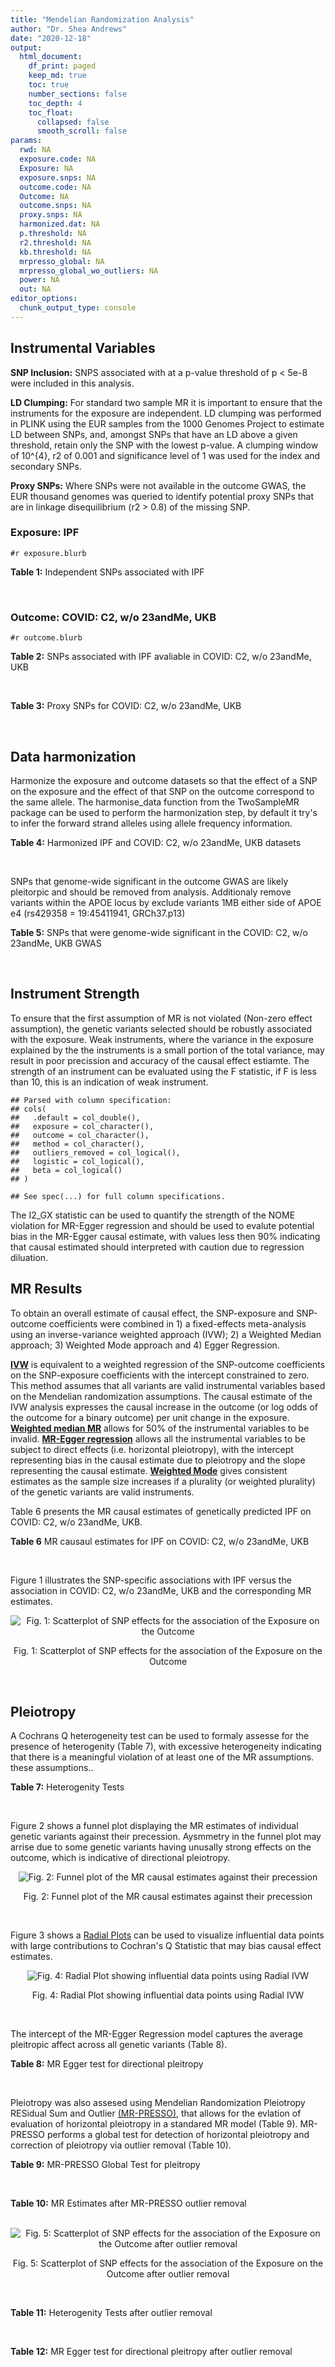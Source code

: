 ```yaml
---
title: "Mendelian Randomization Analysis"
author: "Dr. Shea Andrews"
date: "2020-12-18"
output:
  html_document:
    df_print: paged
    keep_md: true
    toc: true
    number_sections: false
    toc_depth: 4
    toc_float:
      collapsed: false
      smooth_scroll: false
params:
  rwd: NA
  exposure.code: NA
  Exposure: NA
  exposure.snps: NA
  outcome.code: NA
  Outcome: NA
  outcome.snps: NA
  proxy.snps: NA
  harmonized.dat: NA
  p.threshold: NA
  r2.threshold: NA
  kb.threshold: NA
  mrpresso_global: NA
  mrpresso_global_wo_outliers: NA
  power: NA
  out: NA
editor_options:
  chunk_output_type: console
---
```







## Instrumental Variables
**SNP Inclusion:** SNPS associated with at a p-value threshold of p < 5e-8 were included in this analysis.
<br>

**LD Clumping:** For standard two sample MR it is important to ensure that the instruments for the exposure are independent. LD clumping was performed in PLINK using the EUR samples from the 1000 Genomes Project to estimate LD between SNPs, and, amongst SNPs that have an LD above a given threshold, retain only the SNP with the lowest p-value. A clumping window of 10^{4}, r2 of 0.001 and significance level of 1 was used for the index and secondary SNPs.
<br>

**Proxy SNPs:** Where SNPs were not available in the outcome GWAS, the EUR thousand genomes was queried to identify potential proxy SNPs that are in linkage disequilibrium (r2 > 0.8) of the missing SNP.
<br>

### Exposure: IPF
`#r exposure.blurb`
<br>

**Table 1:** Independent SNPs associated with IPF
<div data-pagedtable="false">
  <script data-pagedtable-source type="application/json">
{"columns":[{"label":["SNP"],"name":[1],"type":["chr"],"align":["left"]},{"label":["CHROM"],"name":[2],"type":["dbl"],"align":["right"]},{"label":["POS"],"name":[3],"type":["dbl"],"align":["right"]},{"label":["REF"],"name":[4],"type":["chr"],"align":["left"]},{"label":["ALT"],"name":[5],"type":["chr"],"align":["left"]},{"label":["AF"],"name":[6],"type":["dbl"],"align":["right"]},{"label":["BETA"],"name":[7],"type":["dbl"],"align":["right"]},{"label":["SE"],"name":[8],"type":["dbl"],"align":["right"]},{"label":["Z"],"name":[9],"type":["dbl"],"align":["right"]},{"label":["P"],"name":[10],"type":["dbl"],"align":["right"]},{"label":["N"],"name":[11],"type":["dbl"],"align":["right"]},{"label":["TRAIT"],"name":[12],"type":["chr"],"align":["left"]}],"data":[{"1":"rs78238620","2":"3","3":"44902386","4":"T","5":"A","6":"0.053459","7":"0.4593835","8":"0.07390969","9":"6.215471","10":"5.117086e-10","11":"11259","12":"Idiopathic_Pulmonary_Fibrosis"},{"1":"rs12696304","2":"3","3":"169481271","4":"C","5":"G","6":"0.278854","7":"0.2668156","8":"0.03717319","9":"7.177635","10":"7.092778e-13","11":"11259","12":"Idiopathic_Pulmonary_Fibrosis"},{"1":"rs2013701","2":"4","3":"89885086","4":"G","5":"T","6":"0.487438","7":"-0.2424697","8":"0.03330002","9":"-7.281368","10":"3.304528e-13","11":"11259","12":"Idiopathic_Pulmonary_Fibrosis"},{"1":"rs7725218","2":"5","3":"1282414","4":"G","5":"A","6":"0.323107","7":"-0.3293240","8":"0.03544862","9":"-9.290180","10":"1.540283e-20","11":"11259","12":"Idiopathic_Pulmonary_Fibrosis"},{"1":"rs2076295","2":"6","3":"7563232","4":"T","5":"G","6":"0.468835","7":"0.3799705","8":"0.03322854","9":"11.435066","10":"2.793256e-30","11":"11259","12":"Idiopathic_Pulmonary_Fibrosis"},{"1":"rs12699415","2":"7","3":"1909479","4":"A","5":"G","6":"0.580176","7":"-0.2440172","8":"0.03400225","9":"-7.176502","10":"7.151760e-13","11":"11259","12":"Idiopathic_Pulmonary_Fibrosis"},{"1":"rs2897075","2":"7","3":"99630342","4":"C","5":"T","6":"0.391410","7":"0.2585521","8":"0.03404714","9":"7.593945","10":"3.103096e-14","11":"11259","12":"Idiopathic_Pulmonary_Fibrosis"},{"1":"rs28513081","2":"8","3":"120934126","4":"A","5":"G","6":"0.427310","7":"-0.2034907","8":"0.03346963","9":"-6.079862","10":"1.202864e-09","11":"11259","12":"Idiopathic_Pulmonary_Fibrosis"},{"1":"rs35705950","2":"11","3":"1241221","4":"G","5":"T","6":"0.140904","7":"1.5773608","8":"0.05180105","9":"30.450365","10":"1.184630e-203","11":"11259","12":"Idiopathic_Pulmonary_Fibrosis"},{"1":"rs9577395","2":"13","3":"113534984","4":"C","5":"G","6":"0.207732","7":"-0.2642992","8":"0.04115030","9":"-6.422778","10":"1.338099e-10","11":"11259","12":"Idiopathic_Pulmonary_Fibrosis"},{"1":"rs59424629","2":"15","3":"40720542","4":"G","5":"T","6":"0.538260","7":"0.2678313","8":"0.03320740","9":"8.065411","10":"7.298965e-16","11":"11259","12":"Idiopathic_Pulmonary_Fibrosis"},{"1":"rs62023891","2":"15","3":"86097216","4":"G","5":"A","6":"0.300615","7":"0.2356498","8":"0.03664299","9":"6.430965","10":"1.267962e-10","11":"11259","12":"Idiopathic_Pulmonary_Fibrosis"},{"1":"rs17652520","2":"17","3":"44098967","4":"G","5":"A","6":"0.214766","7":"-0.3286135","8":"0.04066747","9":"-8.080502","10":"6.450078e-16","11":"11259","12":"Idiopathic_Pulmonary_Fibrosis"},{"1":"rs12610495","2":"19","3":"4717672","4":"A","5":"G","6":"0.305555","7":"0.2722340","8":"0.03899250","9":"6.981701","10":"2.916276e-12","11":"11259","12":"Idiopathic_Pulmonary_Fibrosis"},{"1":"rs41308092","2":"20","3":"62324391","4":"G","5":"A","6":"0.019674","7":"0.7503587","8":"0.12196998","9":"6.151995","10":"7.651443e-10","11":"11259","12":"Idiopathic_Pulmonary_Fibrosis"}],"options":{"columns":{"min":{},"max":[10]},"rows":{"min":[10],"max":[10]},"pages":{}}}
  </script>
</div>
<br>

### Outcome: COVID: C2, w/o 23andMe, UKB
`#r outcome.blurb`
<br>

**Table 2:** SNPs associated with IPF avaliable in COVID: C2, w/o 23andMe, UKB
<div data-pagedtable="false">
  <script data-pagedtable-source type="application/json">
{"columns":[{"label":["SNP"],"name":[1],"type":["chr"],"align":["left"]},{"label":["CHROM"],"name":[2],"type":["dbl"],"align":["right"]},{"label":["POS"],"name":[3],"type":["dbl"],"align":["right"]},{"label":["REF"],"name":[4],"type":["chr"],"align":["left"]},{"label":["ALT"],"name":[5],"type":["chr"],"align":["left"]},{"label":["AF"],"name":[6],"type":["dbl"],"align":["right"]},{"label":["BETA"],"name":[7],"type":["dbl"],"align":["right"]},{"label":["SE"],"name":[8],"type":["dbl"],"align":["right"]},{"label":["Z"],"name":[9],"type":["dbl"],"align":["right"]},{"label":["P"],"name":[10],"type":["dbl"],"align":["right"]},{"label":["N"],"name":[11],"type":["dbl"],"align":["right"]},{"label":["TRAIT"],"name":[12],"type":["chr"],"align":["left"]}],"data":[{"1":"rs78238620","2":"3","3":"44902386","4":"T","5":"A","6":"0.06270","7":"-0.01702800","8":"0.034537","9":"-0.49303645","10":"0.622000","11":"927103","12":"covid_vs._population__eur_w/o_23andMe__ukbb"},{"1":"rs12696304","2":"3","3":"169481271","4":"C","5":"G","6":"0.26480","7":"0.00657290","8":"0.017324","9":"0.37941007","10":"0.704400","11":"927103","12":"covid_vs._population__eur_w/o_23andMe__ukbb"},{"1":"rs2013701","2":"4","3":"89885086","4":"G","5":"T","6":"0.52750","7":"0.00368640","8":"0.015360","9":"0.24000000","10":"0.810300","11":"926439","12":"covid_vs._population__eur_w/o_23andMe__ukbb"},{"1":"rs7725218","2":"5","3":"1282414","4":"G","5":"A","6":"0.35340","7":"0.00046875","8":"0.016012","9":"0.02927492","10":"0.976600","11":"926803","12":"covid_vs._population__eur_w/o_23andMe__ukbb"},{"1":"rs2076295","2":"6","3":"7563232","4":"T","5":"G","6":"0.43680","7":"0.01800900","8":"0.018035","9":"0.99855836","10":"0.318000","11":"907627","12":"covid_vs._population__eur_w/o_23andMe__ukbb"},{"1":"rs12699415","2":"7","3":"1909479","4":"A","5":"G","6":"0.57680","7":"-0.04977000","8":"0.015614","9":"-3.18752402","10":"0.001435","11":"927103","12":"covid_vs._population__eur_w/o_23andMe__ukbb"},{"1":"rs2897075","2":"7","3":"99630342","4":"C","5":"T","6":"0.37990","7":"0.04960300","8":"0.017123","9":"2.89686387","10":"0.003769","11":"917019","12":"covid_vs._population__eur_w/o_23andMe__ukbb"},{"1":"rs28513081","2":"8","3":"120934126","4":"A","5":"G","6":"0.47300","7":"-0.02211500","8":"0.016615","9":"-1.33102618","10":"0.183200","11":"916747","12":"covid_vs._population__eur_w/o_23andMe__ukbb"},{"1":"rs35705950","2":"11","3":"1241221","4":"G","5":"T","6":"0.11810","7":"-0.05497300","8":"0.028390","9":"-1.93635083","10":"0.052830","11":"641591","12":"covid_vs._population__eur_w/o_23andMe__ukbb"},{"1":"rs9577395","2":"13","3":"113534984","4":"C","5":"G","6":"0.22870","7":"0.02419900","8":"0.018638","9":"1.29836892","10":"0.194200","11":"926803","12":"covid_vs._population__eur_w/o_23andMe__ukbb"},{"1":"rs59424629","2":"15","3":"40720542","4":"G","5":"T","6":"0.55350","7":"0.01529500","8":"0.015267","9":"1.00183402","10":"0.316400","11":"927103","12":"covid_vs._population__eur_w/o_23andMe__ukbb"},{"1":"rs62023891","2":"15","3":"86097216","4":"G","5":"A","6":"0.29820","7":"-0.00453250","8":"0.017054","9":"-0.26577343","10":"0.790400","11":"926803","12":"covid_vs._population__eur_w/o_23andMe__ukbb"},{"1":"rs17652520","2":"17","3":"44098967","4":"G","5":"A","6":"0.17100","7":"-0.04229400","8":"0.020271","9":"-2.08642889","10":"0.036940","11":"917047","12":"covid_vs._population__eur_w/o_23andMe__ukbb"},{"1":"rs12610495","2":"19","3":"4717672","4":"A","5":"G","6":"0.31400","7":"0.06217600","8":"0.019906","9":"3.12348036","10":"0.001788","11":"902230","12":"covid_vs._population__eur_w/o_23andMe__ukbb"},{"1":"rs41308092","2":"20","3":"62324391","4":"G","5":"A","6":"0.03702","7":"-0.02932100","8":"0.058097","9":"-0.50469043","10":"0.613800","11":"919221","12":"covid_vs._population__eur_w/o_23andMe__ukbb"}],"options":{"columns":{"min":{},"max":[10]},"rows":{"min":[10],"max":[10]},"pages":{}}}
  </script>
</div>
<br>

**Table 3:** Proxy SNPs for COVID: C2, w/o 23andMe, UKB
<div data-pagedtable="false">
  <script data-pagedtable-source type="application/json">
{"columns":[{"label":["proxy.outcome"],"name":[1],"type":["lgl"],"align":["right"]},{"label":["target_snp"],"name":[2],"type":["lgl"],"align":["right"]},{"label":["proxy_snp"],"name":[3],"type":["lgl"],"align":["right"]},{"label":["ld.r2"],"name":[4],"type":["lgl"],"align":["right"]},{"label":["Dprime"],"name":[5],"type":["lgl"],"align":["right"]},{"label":["ref.proxy"],"name":[6],"type":["lgl"],"align":["right"]},{"label":["alt.proxy"],"name":[7],"type":["lgl"],"align":["right"]},{"label":["CHROM"],"name":[8],"type":["lgl"],"align":["right"]},{"label":["POS"],"name":[9],"type":["lgl"],"align":["right"]},{"label":["ALT.proxy"],"name":[10],"type":["lgl"],"align":["right"]},{"label":["REF.proxy"],"name":[11],"type":["lgl"],"align":["right"]},{"label":["AF"],"name":[12],"type":["lgl"],"align":["right"]},{"label":["BETA"],"name":[13],"type":["lgl"],"align":["right"]},{"label":["SE"],"name":[14],"type":["lgl"],"align":["right"]},{"label":["P"],"name":[15],"type":["lgl"],"align":["right"]},{"label":["N"],"name":[16],"type":["lgl"],"align":["right"]},{"label":["ref"],"name":[17],"type":["lgl"],"align":["right"]},{"label":["alt"],"name":[18],"type":["lgl"],"align":["right"]},{"label":["ALT"],"name":[19],"type":["lgl"],"align":["right"]},{"label":["REF"],"name":[20],"type":["lgl"],"align":["right"]},{"label":["PHASE"],"name":[21],"type":["lgl"],"align":["right"]}],"data":[{"1":"NA","2":"NA","3":"NA","4":"NA","5":"NA","6":"NA","7":"NA","8":"NA","9":"NA","10":"NA","11":"NA","12":"NA","13":"NA","14":"NA","15":"NA","16":"NA","17":"NA","18":"NA","19":"NA","20":"NA","21":"NA"}],"options":{"columns":{"min":{},"max":[10]},"rows":{"min":[10],"max":[10]},"pages":{}}}
  </script>
</div>
<br>

## Data harmonization
Harmonize the exposure and outcome datasets so that the effect of a SNP on the exposure and the effect of that SNP on the outcome correspond to the same allele. The harmonise_data function from the TwoSampleMR package can be used to perform the harmonization step, by default it try's to infer the forward strand alleles using allele frequency information.
<br>

**Table 4:** Harmonized IPF and COVID: C2, w/o 23andMe, UKB datasets
<div data-pagedtable="false">
  <script data-pagedtable-source type="application/json">
{"columns":[{"label":["SNP"],"name":[1],"type":["chr"],"align":["left"]},{"label":["effect_allele.exposure"],"name":[2],"type":["chr"],"align":["left"]},{"label":["other_allele.exposure"],"name":[3],"type":["chr"],"align":["left"]},{"label":["effect_allele.outcome"],"name":[4],"type":["chr"],"align":["left"]},{"label":["other_allele.outcome"],"name":[5],"type":["chr"],"align":["left"]},{"label":["beta.exposure"],"name":[6],"type":["dbl"],"align":["right"]},{"label":["beta.outcome"],"name":[7],"type":["dbl"],"align":["right"]},{"label":["eaf.exposure"],"name":[8],"type":["dbl"],"align":["right"]},{"label":["eaf.outcome"],"name":[9],"type":["dbl"],"align":["right"]},{"label":["remove"],"name":[10],"type":["lgl"],"align":["right"]},{"label":["palindromic"],"name":[11],"type":["lgl"],"align":["right"]},{"label":["ambiguous"],"name":[12],"type":["lgl"],"align":["right"]},{"label":["id.outcome"],"name":[13],"type":["chr"],"align":["left"]},{"label":["chr.outcome"],"name":[14],"type":["dbl"],"align":["right"]},{"label":["pos.outcome"],"name":[15],"type":["dbl"],"align":["right"]},{"label":["se.outcome"],"name":[16],"type":["dbl"],"align":["right"]},{"label":["z.outcome"],"name":[17],"type":["dbl"],"align":["right"]},{"label":["pval.outcome"],"name":[18],"type":["dbl"],"align":["right"]},{"label":["samplesize.outcome"],"name":[19],"type":["dbl"],"align":["right"]},{"label":["outcome"],"name":[20],"type":["chr"],"align":["left"]},{"label":["mr_keep.outcome"],"name":[21],"type":["lgl"],"align":["right"]},{"label":["pval_origin.outcome"],"name":[22],"type":["chr"],"align":["left"]},{"label":["chr.exposure"],"name":[23],"type":["dbl"],"align":["right"]},{"label":["pos.exposure"],"name":[24],"type":["dbl"],"align":["right"]},{"label":["se.exposure"],"name":[25],"type":["dbl"],"align":["right"]},{"label":["z.exposure"],"name":[26],"type":["dbl"],"align":["right"]},{"label":["pval.exposure"],"name":[27],"type":["dbl"],"align":["right"]},{"label":["samplesize.exposure"],"name":[28],"type":["dbl"],"align":["right"]},{"label":["exposure"],"name":[29],"type":["chr"],"align":["left"]},{"label":["mr_keep.exposure"],"name":[30],"type":["lgl"],"align":["right"]},{"label":["pval_origin.exposure"],"name":[31],"type":["chr"],"align":["left"]},{"label":["id.exposure"],"name":[32],"type":["chr"],"align":["left"]},{"label":["action"],"name":[33],"type":["dbl"],"align":["right"]},{"label":["mr_keep"],"name":[34],"type":["lgl"],"align":["right"]},{"label":["pt"],"name":[35],"type":["dbl"],"align":["right"]},{"label":["pleitropy_keep"],"name":[36],"type":["lgl"],"align":["right"]},{"label":["mrpresso_RSSobs"],"name":[37],"type":["dbl"],"align":["right"]},{"label":["mrpresso_pval"],"name":[38],"type":["dbl"],"align":["right"]},{"label":["mrpresso_keep"],"name":[39],"type":["lgl"],"align":["right"]}],"data":[{"1":"rs12610495","2":"G","3":"A","4":"G","5":"A","6":"0.2722340","7":"0.06217600","8":"0.305555","9":"0.31400","10":"FALSE","11":"FALSE","12":"FALSE","13":"cppLwz","14":"19","15":"4717672","16":"0.019906","17":"3.12348036","18":"0.001788","19":"902230","20":"covidhgi2020anaC2v4eurwoukbb","21":"TRUE","22":"reported","23":"19","24":"4717672","25":"0.03899250","26":"6.981701","27":"2.916276e-12","28":"11259","29":"Allen2020ipf","30":"TRUE","31":"reported","32":"0FAhja","33":"2","34":"TRUE","35":"5e-08","36":"TRUE","37":"3.650981e-03","38":"0.0435","39":"FALSE"},{"1":"rs12696304","2":"G","3":"C","4":"G","5":"C","6":"0.2668156","7":"0.00657290","8":"0.278854","9":"0.26480","10":"FALSE","11":"TRUE","12":"FALSE","13":"cppLwz","14":"3","15":"169481271","16":"0.017324","17":"0.37941007","18":"0.704400","19":"927103","20":"covidhgi2020anaC2v4eurwoukbb","21":"TRUE","22":"reported","23":"3","24":"169481271","25":"0.03717319","26":"7.177635","27":"7.092778e-13","28":"11259","29":"Allen2020ipf","30":"TRUE","31":"reported","32":"0FAhja","33":"2","34":"TRUE","35":"5e-08","36":"TRUE","37":"1.078765e-05","38":"1.0000","39":"TRUE"},{"1":"rs12699415","2":"G","3":"A","4":"G","5":"A","6":"-0.2440172","7":"-0.04977000","8":"0.580176","9":"0.57680","10":"FALSE","11":"FALSE","12":"FALSE","13":"cppLwz","14":"7","15":"1909479","16":"0.015614","17":"-3.18752402","18":"0.001435","19":"927103","20":"covidhgi2020anaC2v4eurwoukbb","21":"TRUE","22":"reported","23":"7","24":"1909479","25":"0.03400225","26":"-7.176502","27":"7.151760e-13","28":"11259","29":"Allen2020ipf","30":"TRUE","31":"reported","32":"0FAhja","33":"2","34":"TRUE","35":"5e-08","36":"TRUE","37":"2.348294e-03","38":"0.0585","39":"TRUE"},{"1":"rs17652520","2":"A","3":"G","4":"A","5":"G","6":"-0.3286135","7":"-0.04229400","8":"0.214766","9":"0.17100","10":"FALSE","11":"FALSE","12":"FALSE","13":"cppLwz","14":"17","15":"44098967","16":"0.020271","17":"-2.08642889","18":"0.036940","19":"917047","20":"covidhgi2020anaC2v4eurwoukbb","21":"TRUE","22":"reported","23":"17","24":"44098967","25":"0.04066747","26":"-8.080502","27":"6.450078e-16","28":"11259","29":"Allen2020ipf","30":"TRUE","31":"reported","32":"0FAhja","33":"2","34":"TRUE","35":"5e-08","36":"TRUE","37":"1.575177e-03","38":"0.7515","39":"TRUE"},{"1":"rs2013701","2":"T","3":"G","4":"T","5":"G","6":"-0.2424697","7":"0.00368640","8":"0.487438","9":"0.52750","10":"FALSE","11":"FALSE","12":"FALSE","13":"cppLwz","14":"4","15":"89885086","16":"0.015360","17":"0.24000000","18":"0.810300","19":"926439","20":"covidhgi2020anaC2v4eurwoukbb","21":"TRUE","22":"reported","23":"4","24":"89885086","25":"0.03330002","26":"-7.281368","27":"3.304528e-13","28":"11259","29":"Allen2020ipf","30":"TRUE","31":"reported","32":"0FAhja","33":"2","34":"TRUE","35":"5e-08","36":"TRUE","37":"4.971359e-05","38":"1.0000","39":"TRUE"},{"1":"rs2076295","2":"G","3":"T","4":"G","5":"T","6":"0.3799705","7":"0.01800900","8":"0.468835","9":"0.43680","10":"FALSE","11":"FALSE","12":"FALSE","13":"cppLwz","14":"6","15":"7563232","16":"0.018035","17":"0.99855836","18":"0.318000","19":"907627","20":"covidhgi2020anaC2v4eurwoukbb","21":"TRUE","22":"reported","23":"6","24":"7563232","25":"0.03322854","26":"11.435066","27":"2.793256e-30","28":"11259","29":"Allen2020ipf","30":"TRUE","31":"reported","32":"0FAhja","33":"2","34":"TRUE","35":"5e-08","36":"TRUE","37":"1.991546e-04","38":"1.0000","39":"TRUE"},{"1":"rs28513081","2":"G","3":"A","4":"G","5":"A","6":"-0.2034907","7":"-0.02211500","8":"0.427310","9":"0.47300","10":"FALSE","11":"FALSE","12":"FALSE","13":"cppLwz","14":"8","15":"120934126","16":"0.016615","17":"-1.33102618","18":"0.183200","19":"916747","20":"covidhgi2020anaC2v4eurwoukbb","21":"TRUE","22":"reported","23":"8","24":"120934126","25":"0.03346963","26":"-6.079862","27":"1.202864e-09","28":"11259","29":"Allen2020ipf","30":"TRUE","31":"reported","32":"0FAhja","33":"2","34":"TRUE","35":"5e-08","36":"TRUE","37":"3.989360e-04","38":"1.0000","39":"TRUE"},{"1":"rs2897075","2":"T","3":"C","4":"T","5":"C","6":"0.2585521","7":"0.04960300","8":"0.391410","9":"0.37990","10":"FALSE","11":"FALSE","12":"FALSE","13":"cppLwz","14":"7","15":"99630342","16":"0.017123","17":"2.89686387","18":"0.003769","19":"917019","20":"covidhgi2020anaC2v4eurwoukbb","21":"TRUE","22":"reported","23":"7","24":"99630342","25":"0.03404714","26":"7.593945","27":"3.103096e-14","28":"11259","29":"Allen2020ipf","30":"TRUE","31":"reported","32":"0FAhja","33":"2","34":"TRUE","35":"5e-08","36":"TRUE","37":"2.301077e-03","38":"0.0540","39":"TRUE"},{"1":"rs35705950","2":"T","3":"G","4":"T","5":"G","6":"1.5773608","7":"-0.05497300","8":"0.140904","9":"0.11810","10":"FALSE","11":"FALSE","12":"FALSE","13":"cppLwz","14":"11","15":"1241221","16":"0.028390","17":"-1.93635083","18":"0.052830","19":"641591","20":"covidhgi2020anaC2v4eurwoukbb","21":"TRUE","22":"reported","23":"11","24":"1241221","25":"0.05180105","26":"30.450365","27":"1.000000e-200","28":"11259","29":"Allen2020ipf","30":"TRUE","31":"reported","32":"0FAhja","33":"2","34":"TRUE","35":"5e-08","36":"TRUE","37":"2.015325e-02","38":"0.0435","39":"FALSE"},{"1":"rs41308092","2":"A","3":"G","4":"A","5":"G","6":"0.7503587","7":"-0.02932100","8":"0.019674","9":"0.03702","10":"FALSE","11":"FALSE","12":"FALSE","13":"cppLwz","14":"20","15":"62324391","16":"0.058097","17":"-0.50469043","18":"0.613800","19":"919221","20":"covidhgi2020anaC2v4eurwoukbb","21":"TRUE","22":"reported","23":"20","24":"62324391","25":"0.12196998","26":"6.151995","27":"7.651443e-10","28":"11259","29":"Allen2020ipf","30":"TRUE","31":"reported","32":"0FAhja","33":"2","34":"TRUE","35":"5e-08","36":"TRUE","37":"1.593523e-03","38":"1.0000","39":"TRUE"},{"1":"rs59424629","2":"T","3":"G","4":"T","5":"G","6":"0.2678313","7":"0.01529500","8":"0.538260","9":"0.55350","10":"FALSE","11":"FALSE","12":"FALSE","13":"cppLwz","14":"15","15":"40720542","16":"0.015267","17":"1.00183402","18":"0.316400","19":"927103","20":"covidhgi2020anaC2v4eurwoukbb","21":"TRUE","22":"reported","23":"15","24":"40720542","25":"0.03320740","26":"8.065411","27":"7.298965e-16","28":"11259","29":"Allen2020ipf","30":"TRUE","31":"reported","32":"0FAhja","33":"2","34":"TRUE","35":"5e-08","36":"TRUE","37":"1.552431e-04","38":"1.0000","39":"TRUE"},{"1":"rs62023891","2":"A","3":"G","4":"A","5":"G","6":"0.2356498","7":"-0.00453250","8":"0.300615","9":"0.29820","10":"FALSE","11":"FALSE","12":"FALSE","13":"cppLwz","14":"15","15":"86097216","16":"0.017054","17":"-0.26577343","18":"0.790400","19":"926803","20":"covidhgi2020anaC2v4eurwoukbb","21":"TRUE","22":"reported","23":"15","24":"86097216","25":"0.03664299","26":"6.430965","27":"1.267962e-10","28":"11259","29":"Allen2020ipf","30":"TRUE","31":"reported","32":"0FAhja","33":"2","34":"TRUE","35":"5e-08","36":"TRUE","37":"6.034227e-05","38":"1.0000","39":"TRUE"},{"1":"rs7725218","2":"A","3":"G","4":"A","5":"G","6":"-0.3293240","7":"0.00046875","8":"0.323107","9":"0.35340","10":"FALSE","11":"FALSE","12":"FALSE","13":"cppLwz","14":"5","15":"1282414","16":"0.016012","17":"0.02927492","18":"0.976600","19":"926803","20":"covidhgi2020anaC2v4eurwoukbb","21":"TRUE","22":"reported","23":"5","24":"1282414","25":"0.03544862","26":"-9.290180","27":"1.540283e-20","28":"11259","29":"Allen2020ipf","30":"TRUE","31":"reported","32":"0FAhja","33":"2","34":"TRUE","35":"5e-08","36":"TRUE","37":"2.496690e-05","38":"1.0000","39":"TRUE"},{"1":"rs78238620","2":"A","3":"T","4":"A","5":"T","6":"0.4593835","7":"-0.01702800","8":"0.053459","9":"0.06270","10":"FALSE","11":"TRUE","12":"FALSE","13":"cppLwz","14":"3","15":"44902386","16":"0.034537","17":"-0.49303645","18":"0.622000","19":"927103","20":"covidhgi2020anaC2v4eurwoukbb","21":"TRUE","22":"reported","23":"3","24":"44902386","25":"0.07390969","26":"6.215471","27":"5.117086e-10","28":"11259","29":"Allen2020ipf","30":"TRUE","31":"reported","32":"0FAhja","33":"2","34":"TRUE","35":"5e-08","36":"TRUE","37":"5.536326e-04","38":"1.0000","39":"TRUE"},{"1":"rs9577395","2":"G","3":"C","4":"G","5":"C","6":"-0.2642992","7":"0.02419900","8":"0.207732","9":"0.22870","10":"FALSE","11":"TRUE","12":"FALSE","13":"cppLwz","14":"13","15":"113534984","16":"0.018638","17":"1.29836892","18":"0.194200","19":"926803","20":"covidhgi2020anaC2v4eurwoukbb","21":"TRUE","22":"reported","23":"13","24":"113534984","25":"0.04115030","26":"-6.422778","27":"1.338099e-10","28":"11259","29":"Allen2020ipf","30":"TRUE","31":"reported","32":"0FAhja","33":"2","34":"TRUE","35":"5e-08","36":"TRUE","37":"8.092155e-04","38":"1.0000","39":"TRUE"}],"options":{"columns":{"min":{},"max":[10]},"rows":{"min":[10],"max":[10]},"pages":{}}}
  </script>
</div>
<br>

SNPs that genome-wide significant in the outcome GWAS are likely pleitorpic and should be removed from analysis. Additionaly remove variants within the APOE locus by exclude variants 1MB either side of APOE e4 (rs429358 = 19:45411941, GRCh37.p13)
<br>


**Table 5:** SNPs that were genome-wide significant in the COVID: C2, w/o 23andMe, UKB GWAS
<div data-pagedtable="false">
  <script data-pagedtable-source type="application/json">
{"columns":[{"label":["SNP"],"name":[1],"type":["chr"],"align":["left"]},{"label":["chr.outcome"],"name":[2],"type":["dbl"],"align":["right"]},{"label":["pos.outcome"],"name":[3],"type":["dbl"],"align":["right"]},{"label":["pval.exposure"],"name":[4],"type":["dbl"],"align":["right"]},{"label":["pval.outcome"],"name":[5],"type":["dbl"],"align":["right"]}],"data":[],"options":{"columns":{"min":{},"max":[10]},"rows":{"min":[10],"max":[10]},"pages":{}}}
  </script>
</div>
<br>


## Instrument Strength
To ensure that the first assumption of MR is not violated (Non-zero effect assumption), the genetic variants selected should be robustly associated with the exposure. Weak instruments, where the variance in the exposure explained by the the instruments is a small portion of the total variance, may result in poor precission and accuracy of the causal effect estiamte. The strength of an instrument can be evaluated using the F statistic, if F is less than 10, this is an indication of weak instrument.


```
## Parsed with column specification:
## cols(
##   .default = col_double(),
##   exposure = col_character(),
##   outcome = col_character(),
##   method = col_character(),
##   outliers_removed = col_logical(),
##   logistic = col_logical(),
##   beta = col_logical()
## )
```

```
## See spec(...) for full column specifications.
```

<div data-pagedtable="false">
  <script data-pagedtable-source type="application/json">
{"columns":[{"label":["outliers_removed"],"name":[1],"type":["lgl"],"align":["right"]},{"label":["pve.exposure"],"name":[2],"type":["dbl"],"align":["right"]},{"label":["F"],"name":[3],"type":["dbl"],"align":["right"]},{"label":["Alpha"],"name":[4],"type":["dbl"],"align":["right"]},{"label":["NCP"],"name":[5],"type":["dbl"],"align":["right"]},{"label":["Power"],"name":[6],"type":["dbl"],"align":["right"]}],"data":[{"1":"FALSE","2":"0.14289659","3":"124.9625","4":"0.05","5":"2.904993","6":"0.3992693"},{"1":"TRUE","2":"0.06693979","3":"62.0570","4":"0.05","5":"12.204607","6":"0.9374292"}],"options":{"columns":{"min":{},"max":[10]},"rows":{"min":[10],"max":[10]},"pages":{}}}
  </script>
</div>

The I2_GX statistic can be used to quantify the strength of the NOME violation for MR-Egger regression and should be used to evalute potential bias in the MR-Egger causal estimate, with values less then 90% indicating that causal estimated should interpreted with caution due to regression diluation.

<div data-pagedtable="false">
  <script data-pagedtable-source type="application/json">
{"columns":[{"label":["outliers_removed"],"name":[1],"type":["lgl"],"align":["right"]},{"label":["Isq_gx"],"name":[2],"type":["dbl"],"align":["right"]}],"data":[{"1":"FALSE","2":"0.9696698"},{"1":"TRUE","2":"0.4394101"}],"options":{"columns":{"min":{},"max":[10]},"rows":{"min":[10],"max":[10]},"pages":{}}}
  </script>
</div>


##  MR Results
To obtain an overall estimate of causal effect, the SNP-exposure and SNP-outcome coefficients were combined in 1) a fixed-effects meta-analysis using an inverse-variance weighted approach (IVW); 2) a Weighted Median approach; 3) Weighted Mode approach and 4) Egger Regression.


[**IVW**](https://doi.org/10.1002/gepi.21758) is equivalent to a weighted regression of the SNP-outcome coefficients on the SNP-exposure coefficients with the intercept constrained to zero. This method assumes that all variants are valid instrumental variables based on the Mendelian randomization assumptions. The causal estimate of the IVW analysis expresses the causal increase in the outcome (or log odds of the outcome for a binary outcome) per unit change in the exposure. [**Weighted median MR**](https://doi.org/10.1002/gepi.21965) allows for 50% of the instrumental variables to be invalid. [**MR-Egger regression**](https://doi.org/10.1093/ije/dyw220) allows all the instrumental variables to be subject to direct effects (i.e. horizontal pleiotropy), with the intercept representing bias in the causal estimate due to pleiotropy and the slope representing the causal estimate. [**Weighted Mode**](https://doi.org/10.1093/ije/dyx102) gives consistent estimates as the sample size increases if a plurality (or weighted plurality) of the genetic variants are valid instruments.
<br>



Table 6 presents the MR causal estimates of genetically predicted IPF on COVID: C2, w/o 23andMe, UKB.
<br>

**Table 6** MR causaul estimates for IPF on COVID: C2, w/o 23andMe, UKB
<div data-pagedtable="false">
  <script data-pagedtable-source type="application/json">
{"columns":[{"label":["id.exposure"],"name":[1],"type":["chr"],"align":["left"]},{"label":["id.outcome"],"name":[2],"type":["chr"],"align":["left"]},{"label":["outcome"],"name":[3],"type":["fctr"],"align":["left"]},{"label":["exposure"],"name":[4],"type":["fctr"],"align":["left"]},{"label":["method"],"name":[5],"type":["fctr"],"align":["left"]},{"label":["nsnp"],"name":[6],"type":["int"],"align":["right"]},{"label":["b"],"name":[7],"type":["dbl"],"align":["right"]},{"label":["se"],"name":[8],"type":["dbl"],"align":["right"]},{"label":["pval"],"name":[9],"type":["dbl"],"align":["right"]}],"data":[{"1":"0FAhja","2":"cppLwz","3":"covidhgi2020anaC2v4eurwoukbb","4":"Allen2020ipf","5":"Inverse variance weighted (fixed effects)","6":"15","7":"0.01277018","8":"0.01235053","9":"0.30114620"},{"1":"0FAhja","2":"cppLwz","3":"covidhgi2020anaC2v4eurwoukbb","4":"Allen2020ipf","5":"Weighted median","6":"15","7":"-0.02405902","8":"0.01776894","9":"0.17573857"},{"1":"0FAhja","2":"cppLwz","3":"covidhgi2020anaC2v4eurwoukbb","4":"Allen2020ipf","5":"Weighted mode","6":"15","7":"-0.02607467","8":"0.01700294","9":"0.14742673"},{"1":"0FAhja","2":"cppLwz","3":"covidhgi2020anaC2v4eurwoukbb","4":"Allen2020ipf","5":"MR Egger","6":"15","7":"-0.05653409","8":"0.02976300","9":"0.07991529"}],"options":{"columns":{"min":{},"max":[10]},"rows":{"min":[10],"max":[10]},"pages":{}}}
  </script>
</div>
<br>

Figure 1 illustrates the SNP-specific associations with IPF versus the association in COVID: C2, w/o 23andMe, UKB and the corresponding MR estimates.
<br>

<div class="figure" style="text-align: center">
<img src="/sc/arion/projects/LOAD/shea/Projects/MRcovid/results/MRcovideurwoukbb/Allen2020ipf/covidhgi2020anaC2v4eurwoukbb/Allen2020ipf_5e-8_covidhgi2020anaC2v4eurwoukbb_MR_Analaysis_files/figure-html/scatter_plot-1.png" alt="Fig. 1: Scatterplot of SNP effects for the association of the Exposure on the Outcome"  />
<p class="caption">Fig. 1: Scatterplot of SNP effects for the association of the Exposure on the Outcome</p>
</div>
<br>


## Pleiotropy
A Cochrans Q heterogeneity test can be used to formaly assesse for the presence of heterogenity (Table 7), with excessive heterogeneity indicating that there is a meaningful violation of at least one of the MR assumptions.
these assumptions..
<br>

**Table 7:** Heterogenity Tests
<div data-pagedtable="false">
  <script data-pagedtable-source type="application/json">
{"columns":[{"label":["id.exposure"],"name":[1],"type":["chr"],"align":["left"]},{"label":["id.outcome"],"name":[2],"type":["chr"],"align":["left"]},{"label":["outcome"],"name":[3],"type":["fctr"],"align":["left"]},{"label":["exposure"],"name":[4],"type":["fctr"],"align":["left"]},{"label":["method"],"name":[5],"type":["fctr"],"align":["left"]},{"label":["Q"],"name":[6],"type":["dbl"],"align":["right"]},{"label":["Q_df"],"name":[7],"type":["dbl"],"align":["right"]},{"label":["Q_pval"],"name":[8],"type":["dbl"],"align":["right"]}],"data":[{"1":"0FAhja","2":"cppLwz","3":"covidhgi2020anaC2v4eurwoukbb","4":"Allen2020ipf","5":"MR Egger","6":"25.50543","7":"13","8":"0.0197935878"},{"1":"0FAhja","2":"cppLwz","3":"covidhgi2020anaC2v4eurwoukbb","4":"Allen2020ipf","5":"Inverse variance weighted","6":"41.57081","7":"14","8":"0.0001445734"}],"options":{"columns":{"min":{},"max":[10]},"rows":{"min":[10],"max":[10]},"pages":{}}}
  </script>
</div>
<br>

Figure 2 shows a funnel plot displaying the MR estimates of individual genetic variants against their precession. Aysmmetry in the funnel plot may arrise due to some genetic variants having unusally strong effects on the outcome, which is indicative of directional pleiotropy.
<br>

<div class="figure" style="text-align: center">
<img src="/sc/arion/projects/LOAD/shea/Projects/MRcovid/results/MRcovideurwoukbb/Allen2020ipf/covidhgi2020anaC2v4eurwoukbb/Allen2020ipf_5e-8_covidhgi2020anaC2v4eurwoukbb_MR_Analaysis_files/figure-html/funnel_plot-1.png" alt="Fig. 2: Funnel plot of the MR causal estimates against their precession"  />
<p class="caption">Fig. 2: Funnel plot of the MR causal estimates against their precession</p>
</div>
<br>

Figure 3 shows a [Radial Plots](https://github.com/WSpiller/RadialMR) can be used to visualize influential data points with large contributions to Cochran's Q Statistic that may bias causal effect estimates.



<div class="figure" style="text-align: center">
<img src="/sc/arion/projects/LOAD/shea/Projects/MRcovid/results/MRcovideurwoukbb/Allen2020ipf/covidhgi2020anaC2v4eurwoukbb/Allen2020ipf_5e-8_covidhgi2020anaC2v4eurwoukbb_MR_Analaysis_files/figure-html/Radial_Plot-1.png" alt="Fig. 4: Radial Plot showing influential data points using Radial IVW"  />
<p class="caption">Fig. 4: Radial Plot showing influential data points using Radial IVW</p>
</div>
<br>

The intercept of the MR-Egger Regression model captures the average pleitropic affect across all genetic variants (Table 8).
<br>

**Table 8:** MR Egger test for directional pleitropy
<div data-pagedtable="false">
  <script data-pagedtable-source type="application/json">
{"columns":[{"label":["id.exposure"],"name":[1],"type":["chr"],"align":["left"]},{"label":["id.outcome"],"name":[2],"type":["chr"],"align":["left"]},{"label":["outcome"],"name":[3],"type":["fctr"],"align":["left"]},{"label":["exposure"],"name":[4],"type":["fctr"],"align":["left"]},{"label":["egger_intercept"],"name":[5],"type":["dbl"],"align":["right"]},{"label":["se"],"name":[6],"type":["dbl"],"align":["right"]},{"label":["pval"],"name":[7],"type":["dbl"],"align":["right"]}],"data":[{"1":"0FAhja","2":"cppLwz","3":"covidhgi2020anaC2v4eurwoukbb","4":"Allen2020ipf","5":"0.03301776","6":"0.01153843","7":"0.01335794"}],"options":{"columns":{"min":{},"max":[10]},"rows":{"min":[10],"max":[10]},"pages":{}}}
  </script>
</div>
<br>

Pleiotropy was also assesed using Mendelian Randomization Pleiotropy RESidual Sum and Outlier [(MR-PRESSO)](https://doi.org/10.1038/s41588-018-0099-7), that allows for the evlation of evaluation of horizontal pleiotropy in a standared MR model (Table 9). MR-PRESSO performs a global test for detection of horizontal pleiotropy and correction of pleiotropy via outlier removal (Table 10).
<br>

**Table 9:** MR-PRESSO Global Test for pleitropy
<div data-pagedtable="false">
  <script data-pagedtable-source type="application/json">
{"columns":[{"label":["id.exposure"],"name":[1],"type":["chr"],"align":["left"]},{"label":["id.outcome"],"name":[2],"type":["chr"],"align":["left"]},{"label":["outcome"],"name":[3],"type":["chr"],"align":["left"]},{"label":["exposure"],"name":[4],"type":["chr"],"align":["left"]},{"label":["pt"],"name":[5],"type":["dbl"],"align":["right"]},{"label":["outliers_removed"],"name":[6],"type":["lgl"],"align":["right"]},{"label":["n_outliers"],"name":[7],"type":["dbl"],"align":["right"]},{"label":["RSSobs"],"name":[8],"type":["dbl"],"align":["right"]},{"label":["pval"],"name":[9],"type":["chr"],"align":["left"]}],"data":[{"1":"0FAhja","2":"cppLwz","3":"covidhgi2020anaC2v4eurwoukbb","4":"Allen2020ipf","5":"5e-08","6":"FALSE","7":"2","8":"62.07263","9":"<1e-04"}],"options":{"columns":{"min":{},"max":[10]},"rows":{"min":[10],"max":[10]},"pages":{}}}
  </script>
</div>
<br>


**Table 10:** MR Estimates after MR-PRESSO outlier removal
<div data-pagedtable="false">
  <script data-pagedtable-source type="application/json">
{"columns":[{"label":["id.exposure"],"name":[1],"type":["chr"],"align":["left"]},{"label":["id.outcome"],"name":[2],"type":["chr"],"align":["left"]},{"label":["outcome"],"name":[3],"type":["fctr"],"align":["left"]},{"label":["exposure"],"name":[4],"type":["fctr"],"align":["left"]},{"label":["method"],"name":[5],"type":["fctr"],"align":["left"]},{"label":["nsnp"],"name":[6],"type":["int"],"align":["right"]},{"label":["b"],"name":[7],"type":["dbl"],"align":["right"]},{"label":["se"],"name":[8],"type":["dbl"],"align":["right"]},{"label":["pval"],"name":[9],"type":["dbl"],"align":["right"]}],"data":[{"1":"0FAhja","2":"cppLwz","3":"covidhgi2020anaC2v4eurwoukbb","4":"Allen2020ipf","5":"Inverse variance weighted (fixed effects)","6":"13","7":"0.04527543","8":"0.01745583","9":"0.009494552"},{"1":"0FAhja","2":"cppLwz","3":"covidhgi2020anaC2v4eurwoukbb","4":"Allen2020ipf","5":"Weighted median","6":"13","7":"0.02930408","8":"0.02608967","9":"0.261349832"},{"1":"0FAhja","2":"cppLwz","3":"covidhgi2020anaC2v4eurwoukbb","4":"Allen2020ipf","5":"Weighted mode","6":"13","7":"0.01049605","8":"0.03781741","9":"0.786085018"},{"1":"0FAhja","2":"cppLwz","3":"covidhgi2020anaC2v4eurwoukbb","4":"Allen2020ipf","5":"MR Egger","6":"13","7":"-0.06291121","8":"0.10058029","9":"0.544412685"}],"options":{"columns":{"min":{},"max":[10]},"rows":{"min":[10],"max":[10]},"pages":{}}}
  </script>
</div>
<br>

<div class="figure" style="text-align: center">
<img src="/sc/arion/projects/LOAD/shea/Projects/MRcovid/results/MRcovideurwoukbb/Allen2020ipf/covidhgi2020anaC2v4eurwoukbb/Allen2020ipf_5e-8_covidhgi2020anaC2v4eurwoukbb_MR_Analaysis_files/figure-html/scatter_plot_outlier-1.png" alt="Fig. 5: Scatterplot of SNP effects for the association of the Exposure on the Outcome after outlier removal"  />
<p class="caption">Fig. 5: Scatterplot of SNP effects for the association of the Exposure on the Outcome after outlier removal</p>
</div>
<br>

**Table 11:** Heterogenity Tests after outlier removal
<div data-pagedtable="false">
  <script data-pagedtable-source type="application/json">
{"columns":[{"label":["id.exposure"],"name":[1],"type":["chr"],"align":["left"]},{"label":["id.outcome"],"name":[2],"type":["chr"],"align":["left"]},{"label":["outcome"],"name":[3],"type":["fctr"],"align":["left"]},{"label":["exposure"],"name":[4],"type":["fctr"],"align":["left"]},{"label":["method"],"name":[5],"type":["fctr"],"align":["left"]},{"label":["Q"],"name":[6],"type":["dbl"],"align":["right"]},{"label":["Q_df"],"name":[7],"type":["dbl"],"align":["right"]},{"label":["Q_pval"],"name":[8],"type":["dbl"],"align":["right"]}],"data":[{"1":"0FAhja","2":"cppLwz","3":"covidhgi2020anaC2v4eurwoukbb","4":"Allen2020ipf","5":"MR Egger","6":"20.16241","7":"11","8":"0.04316250"},{"1":"0FAhja","2":"cppLwz","3":"covidhgi2020anaC2v4eurwoukbb","4":"Allen2020ipf","5":"Inverse variance weighted","6":"22.40699","7":"12","8":"0.03320366"}],"options":{"columns":{"min":{},"max":[10]},"rows":{"min":[10],"max":[10]},"pages":{}}}
  </script>
</div>
<br>

**Table 12:** MR Egger test for directional pleitropy after outlier removal
<div data-pagedtable="false">
  <script data-pagedtable-source type="application/json">
{"columns":[{"label":["id.exposure"],"name":[1],"type":["chr"],"align":["left"]},{"label":["id.outcome"],"name":[2],"type":["chr"],"align":["left"]},{"label":["outcome"],"name":[3],"type":["fctr"],"align":["left"]},{"label":["exposure"],"name":[4],"type":["fctr"],"align":["left"]},{"label":["egger_intercept"],"name":[5],"type":["dbl"],"align":["right"]},{"label":["se"],"name":[6],"type":["dbl"],"align":["right"]},{"label":["pval"],"name":[7],"type":["dbl"],"align":["right"]}],"data":[{"1":"0FAhja","2":"cppLwz","3":"covidhgi2020anaC2v4eurwoukbb","4":"Allen2020ipf","5":"0.03193881","6":"0.02886197","7":"0.2920777"}],"options":{"columns":{"min":{},"max":[10]},"rows":{"min":[10],"max":[10]},"pages":{}}}
  </script>
</div>
<br>
